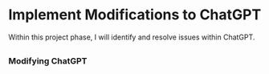 # Implement Modifications to ChatGPT

Within this project phase, I will identify and resolve issues within ChatGPT.

<h2></h2>

<h3>Modifying ChatGPT</h3>
